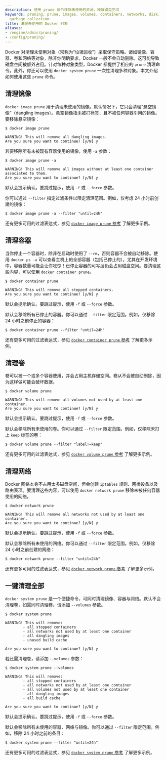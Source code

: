 ```yaml
---
description: 使用 prune 命令移除未使用的资源，释放磁盘空间
keywords: pruning, prune, images, volumes, containers, networks, disk, administration,
  garbage collection
title: 清理未使用的 Docker 对象
aliases:
- /engine/admin/pruning/
- /config/pruning/
---
```


Docker 对清理未使用对象（常称为“垃圾回收”）采取保守策略。诸如镜像、容器、卷和网络等对象，除非你明确要求，Docker 一般不会自动删除。这可能导致磁盘空间被额外占用。针对每种对象类型，Docker 都提供了相应的 `prune` 清理命令。此外，你还可以使用 `docker system prune` 一次性清理多种对象。本文介绍如何使用这些 `prune` 命令。

## 清理镜像

`docker image prune` 用于清理未使用的镜像。默认情况下，它只会清理“悬空镜像”（dangling images）。悬空镜像指未被打标签，且不被任何容器引用的镜像。要移除悬空镜像：

```console
$ docker image prune

WARNING! This will remove all dangling images.
Are you sure you want to continue? [y/N] y
```

若要移除所有未被现有容器使用的镜像，使用 `-a` 参数：

```console
$ docker image prune -a

WARNING! This will remove all images without at least one container associated to them.
Are you sure you want to continue? [y/N] y
```

默认会提示确认。要跳过提示，使用 `-f` 或 `--force` 参数。

你可以通过 `--filter` 指定过滤条件以限定清理范围。例如，仅考虑 24 小时前创建的镜像：

```console
$ docker image prune -a --filter "until=24h"
```

还有更多可用的过滤表达式，参见
[`docker image prune` 参考](/reference/cli/docker/image/prune.md) 了解更多示例。

## 清理容器

当你停止一个容器时，除非在启动时使用了 `--rm`，否则容器不会被自动移除。使用 `docker ps -a` 可以查看主机上的全部容器（包括已停止的）。尤其在开发环境中，容器数量可能会让你吃惊！已停止容器的可写层仍会占用磁盘空间。要清理这些内容，可以使用 `docker container prune`。

```console
$ docker container prune

WARNING! This will remove all stopped containers.
Are you sure you want to continue? [y/N] y
```

默认会提示确认。要跳过提示，使用 `-f` 或 `--force` 参数。

默认会移除所有已停止的容器。你可以通过 `--filter` 限定范围。例如，仅移除 24 小时之前停止的容器：

```console
$ docker container prune --filter "until=24h"
```

还有更多可用的过滤表达式，参见
[`docker container prune` 参考](/reference/cli/docker/container/prune.md) 了解更多示例。

## 清理卷

卷可以被一个或多个容器使用，并会占用主机存储空间。卷从不会被自动删除，因为这样做可能会破坏数据。

```console
$ docker volume prune

WARNING! This will remove all volumes not used by at least one container.
Are you sure you want to continue? [y/N] y
```

默认会提示确认。要跳过提示，使用 `-f` 或 `--force` 参数。

默认会移除所有未使用的卷。你可以通过 `--filter` 限定范围。例如，仅移除未打上 `keep` 标签的卷：

```console
$ docker volume prune --filter "label!=keep"
```

还有更多可用的过滤表达式，参见
[`docker volume prune` 参考](/reference/cli/docker/volume/prune.md) 了解更多示例。

## 清理网络

Docker 网络本身不占用太多磁盘空间，但会创建 `iptables` 规则、网桥设备以及路由表项。要清理这些内容，可以使用 `docker network prune` 移除未被任何容器使用的网络。

```console
$ docker network prune

WARNING! This will remove all networks not used by at least one container.
Are you sure you want to continue? [y/N] y
```

默认会提示确认。要跳过提示，使用 `-f` 或 `--force` 参数。

默认会移除所有未使用的网络。你可以通过 `--filter` 限定范围。例如，仅移除 24 小时之前创建的网络：

```console
$ docker network prune --filter "until=24h"
```

还有更多可用的过滤表达式，参见
[`docker network prune` 参考](/reference/cli/docker/network/prune.md) 了解更多示例。

## 一键清理全部

`docker system prune` 是一个便捷命令，可同时清理镜像、容器与网络。默认不会清理卷，如需同时清理卷，请添加 `--volumes` 参数。

```console
$ docker system prune

WARNING! This will remove:
        - all stopped containers
        - all networks not used by at least one container
        - all dangling images
        - unused build cache

Are you sure you want to continue? [y/N] y
```

若还需清理卷，请添加 `--volumes` 参数：

```console
$ docker system prune --volumes

WARNING! This will remove:
        - all stopped containers
        - all networks not used by at least one container
        - all volumes not used by at least one container
        - all dangling images
        - all build cache

Are you sure you want to continue? [y/N] y
```

默认会提示确认。要跳过提示，使用 `-f` 或 `--force` 参数。

默认会移除所有未使用的容器、网络与镜像。你可以通过 `--filter` 限定范围。例如，移除 24 小时之前的条目：

```console
$ docker system prune --filter "until=24h"
```

还有更多可用的过滤表达式，参见
[`docker system prune` 参考](/reference/cli/docker/system/prune.md) 了解更多示例。
